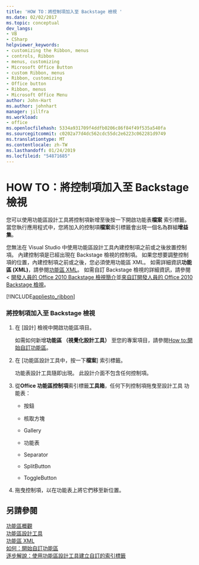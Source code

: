 ```yaml
---
title: 'HOW TO：將控制項加入至 Backstage 檢視 '
ms.date: 02/02/2017
ms.topic: conceptual
dev_langs:
- VB
- CSharp
helpviewer_keywords:
- customizing the Ribbon, menus
- controls, Ribbon
- menus, customizing
- Microsoft Office Button
- custom Ribbon, menus
- Ribbon, customizing
- Office button
- Ribbon, menus
- Microsoft Office Menu
author: John-Hart
ms.author: johnhart
manager: jillfra
ms.workload:
- office
ms.openlocfilehash: 5334a931709f4ddfb0206c86f84f49f535a540fa
ms.sourcegitcommit: c0202a77d4dc562cdc55dc2e6223c062281d9749
ms.translationtype: MT
ms.contentlocale: zh-TW
ms.lasthandoff: 01/24/2019
ms.locfileid: "54871685"
---
```

# <a name="how-to-add-controls-to-the-backstage-view"></a>HOW TO：將控制項加入至 Backstage 檢視
  您可以使用功能區設計工具將控制項新增至後按一下開啟功能表**檔案** 索引標籤。當您執行應用程式中，您將加入的控制項**檔案**索引標籤會出現一個名為群組**增益集**。  
  
 您無法在 Visual Studio 中使用功能區設計工具內建控制項之前或之後放置控制項。 內建控制項是已經出現在 Backstage 檢視的控制項。 如果您想要調整控制項的位置，內建控制項之前或之後，您必須使用功能區 XML。 如需詳細資訊**功能區 (XML)**，請參閱[功能區 XML](../vsto/ribbon-xml.md)。 如需自訂 Backstage 檢視的詳細資訊，請參閱 <<c0> [ 開發人員的 Office 2010 Backstage 檢視簡介](http://go.microsoft.com/fwlink/?LinkId=182189)並[來自訂開發人員的 Office 2010 Backstage 檢視](http://go.microsoft.com/fwlink/?LinkId=182188)。  
  
 [!INCLUDE[appliesto_ribbon](../vsto/includes/appliesto-ribbon-md.md)]  
  
### <a name="to-add-controls-to-backstage-view"></a>將控制項加入至 Backstage 檢視  
  
1.  在 [設計] 檢視中開啟功能區項目。  
  
     如需如何新增**功能區 （視覺化設計工具）** 至您的專案項目，請參閱[How to:開始自訂功能區](../vsto/how-to-get-started-customizing-the-ribbon.md)。  
  
2.  在 [功能區設計工具中，按一下**檔案**] 索引標籤。  
  
     功能表設計工具隨即出現。 此設計介面不包含任何控制項。  
  
3.  從**Office 功能區控制項**索引標籤**工具箱**，任何下列控制項拖曳至設計工具 功能表：  
  
    -   按鈕  
  
    -   核取方塊  
  
    -   Gallery  
  
    -   功能表  
  
    -   Separator  
  
    -   SplitButton  
  
    -   ToggleButton  
  
4.  拖曳控制項，以在功能表上將它們移至新位置。  
  
## <a name="see-also"></a>另請參閱  
 [功能區概觀](../vsto/ribbon-overview.md)   
 [功能區設計工具](../vsto/ribbon-designer.md)   
 [功能區 XML](../vsto/ribbon-xml.md)   
 [如何：開始自訂功能區](../vsto/how-to-get-started-customizing-the-ribbon.md)   
 [逐步解說：使用功能區設計工具建立自訂的索引標籤](../vsto/walkthrough-creating-a-custom-tab-by-using-the-ribbon-designer.md)  
